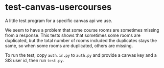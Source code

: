 # test-canvas-usercourses
A little test program for a specific canvas api we use.

We seem to have a problem that some course rooms are sometimes missing
from a response.
This tests shows that sometimes some rooms are duplicated, but the
total number of rooms included the duplicates stays the same, so when
some rooms are duplicated, others are missing.

To run the test, copy `auth.in.py` to `auth.py` and provide a canvas
key and a SIS user id, then run `test.py`.
